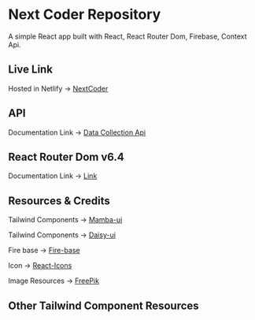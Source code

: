 # Next Coder Repository

A simple React app built with React, React Router Dom, Firebase, Context Api.

## Live Link

Hosted in Netlify -> [NextCoder](https://next-coding.web.app)

## API

Documentation Link -> [Data Collection Api](https://next-coder-server.vercel.app/courses)

## React Router Dom v6.4

Documentation Link -> [Link](https://reactrouter.com/en/main/start/overview)

## Resources & Credits

Tailwind Components -> [Mamba-ui](https://www.mambaui.com/)

Tailwind Components -> [Daisy-ui](https://daisyui.com/)

Fire base -> [Fire-base](https://console.firebase.google.com/)

Icon -> [React-Icons](https://react-icons.github.io/react-icons/)

Image Resources -> [FreePik](https://www.freepik.com/)

## Other Tailwind Component Resources
